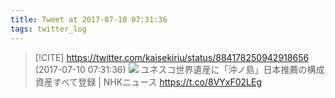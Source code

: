 ```yaml
---
title: Tweet at 2017-07-10 07:31:36
tags: twitter_log
---
```


> [!CITE] https://twitter.com/kaisekiriu/status/884178250942918656 (2017-07-10 07:31:36)
> ![](https://twitter.com/kaisekiriu/status/884178250942918656)
> ユネスコ世界遺産に「沖ノ島」日本推薦の構成資産すべて登録 | NHKニュース   https://t.co/8VYxF02LEg

